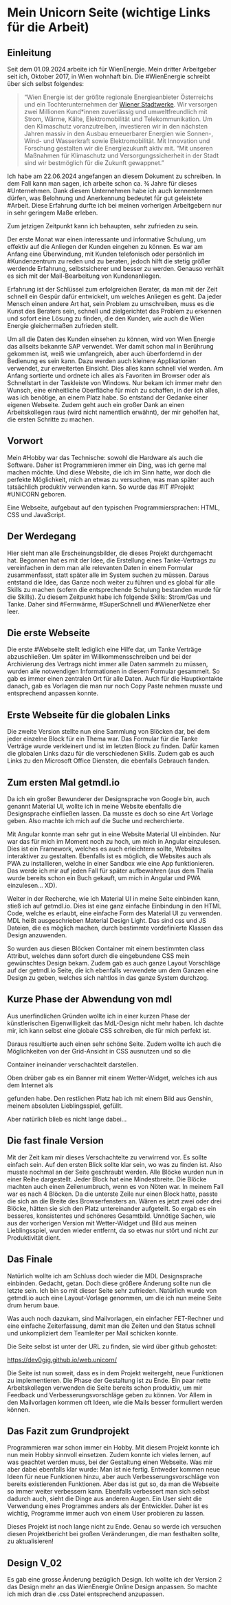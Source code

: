 # Mein Unicorn Seite (wichtige Links für die Arbeit)

## Einleitung

Seit dem 01.09.2024 arbeite ich für WienEnergie. Mein dritter Arbeitgeber seit ich, Oktober 2017, in Wien wohnhaft bin. Die #WienEnergie schreibt über sich selbst folgendes:

> “Wien Energie ist der größte regionale Energieanbieter Österreichs und ein Tochterunternehmen der [Wiener Stadtwerke](https://www.wienerstadtwerke.at/). Wir versorgen zwei Millionen Kund*innen zuverlässig und umweltfreundlich mit Strom, Wärme, Kälte, Elektromobilität und Telekommunikation. Um den Klimaschutz voranzutreiben, investieren wir in den nächsten Jahren massiv in den Ausbau erneuerbarer Energien wie Sonnen-, Wind- und Wasserkraft sowie Elektromobilität. Mit Innovation und Forschung gestalten wir die Energiezukunft aktiv mit. “Mit unseren Maßnahmen für Klimaschutz und Versorgungssicherheit in der Stadt sind wir bestmöglich für die Zukunft gewappnet.”
> 

Ich habe am 22.06.2024 angefangen an diesem Dokument zu schreiben. In dem Fall kann man sagen, ich arbeite schon ca. ¾ Jahre für dieses #Unternehmen. Dank diesem Unternehmen habe ich auch kennenlernen dürfen, was Belohnung und Anerkennung bedeutet für gut geleistete #Arbeit. Diese Erfahrung durfte ich bei meinen vorherigen Arbeitgebern nur in sehr geringem Maße erleben.

Zum jetzigen Zeitpunkt kann ich behaupten, sehr zufrieden zu sein.

Der erste Monat war einen interessante und informative Schulung, um effektiv auf die Anliegen der Kunden eingehen zu können. Es war am Anfang eine Überwindung, mit Kunden telefonisch oder persönlich im #Kundenzentrum zu reden und zu beraten, jedoch hilft die stetig größer werdende Erfahrung, selbstsicherer und besser zu werden. Genauso verhält es sich mit der Mail-Bearbeitung von Kundenanliegen.

Erfahrung ist der Schlüssel zum erfolgreichen Berater, da man mit der Zeit schnell ein Gespür dafür entwickelt, um welches Anliegen es geht. Da jeder Mensch einen andere Art hat, sein Problem zu umschreiben, muss es die Kunst des Beraters sein, schnell und zielgerichtet das Problem zu erkennen und sofort eine Lösung zu finden, die den Kunden, wie auch die Wien Energie gleichermaßen zufrieden stellt.

Um all die Daten des Kunden einsehen zu können, wird von Wien Energie das allseits bekannte SAP verwendet. Wer damit schon mal in Berührung gekommen ist, weiß wie umfangreich, aber auch überfordernd in der Bedienung es sein kann. Dazu werden auch kleinere Applikationen verwendet, zur erweiterten Einsicht. Dies alles kann schnell viel werden.
Am Anfang sortierte und ordnete ich alles als Favoriten im Browser oder als Schnellstart in der Taskleiste von Windows. Nur bekam ich immer mehr den Wunsch, eine einheitliche Oberfläche für mich zu schaffen, in der ich alles, was ich benötige, an einem Platz habe. So entstand der Gedanke einer eigenen Webseite. Zudem geht auch ein großer Dank an einen Arbeitskollegen raus (wird nicht namentlich erwähnt), der mir geholfen hat, die ersten Schritte zu machen.

## Vorwort
Mein #Hobby war das Technische: sowohl die Hardware als auch die Software. Daher ist Programmieren immer ein Ding, was ich gerne mal machen möchte. Und diese Website, die ich im Sinn hatte, war doch die perfekte Möglichkeit, mich an etwas zu versuchen, was man später auch tatsächlich produktiv verwenden kann. So wurde das #IT #Projekt #UNICORN geboren.

Eine Webseite, aufgebaut auf den typischen Programmiersprachen: HTML, CSS und JavaScript.

## Der Werdegang
Hier sieht man alle Erscheinungsbilder, die dieses Projekt durchgemacht hat. Begonnen hat es mit der Idee, die Erstellung eines Tanke-Vertrags zu vereinfachen in dem man alle relevanten Daten in einem Formular zusammenfasst, statt später alle im System suchen zu müssen. Daraus entstand die Idee, das Ganze noch weiter zu führen und es global für alle Skills zu machen (sofern die entsprechende Schulung bestanden wurde für die Skills). Zu diesem Zeitpunkt habe ich folgende Skills: Strom/Gas und Tanke. Daher sind #Fernwärme, #SuperSchnell und #WienerNetze eher leer.

## Die erste Webseite
Die erste #Webseite stellt lediglich eine Hilfe dar, um Tanke Verträge abzuschließen. Um später im Willkommensschreiben und bei der Archivierung des Vertrags nicht immer alle Daten sammeln zu müssen, wurden alle notwendigen Informationen in diesem Formular gesammelt. So gab es immer einen zentralen Ort für alle Daten. Auch für die Hauptkontakte danach, gab es Vorlagen die man nur noch Copy Paste nehmen musste und entsprechend anpassen konnte.

## Erste Webseite für die globalen Links
Die zweite Version stellte nun eine Sammlung von Blöcken dar, bei dem jeder einzelne Block für ein Thema war. Das Formular für die Tanke Verträge wurde verkleinert und ist im letzten Block zu finden. Dafür kamen die globalen Links dazu für die verschiedenen Skills. Zudem gab es auch Links zu den Microsoft Office Diensten, die ebenfalls Gebrauch fanden.

## Zum ersten Mal getmdl.io
Da ich ein großer Bewunderer der Designsprache von Google bin, auch genannt Material UI, wollte ich in meine Website ebenfalls die Designsprache einfließen lassen. Da musste es doch so eine Art Vorlage geben. Also machte ich mich auf die Suche und recherchierte.

Mit Angular konnte man sehr gut in eine Website Material UI einbinden. Nur war das für mich im Moment noch zu hoch, um mich in Angular einzulesen. Dies ist ein Framework, welches es auch erleichtern sollte, Websites interaktiver zu gestalten. Ebenfalls ist es möglich, die Websites auch als PWA zu installieren, welche in einer Sandbox wie eine App funktionieren. Das werde ich mir auf jeden Fall für später aufbewahren (aus dem Thalia wurde bereits schon ein Buch gekauft, um mich in Angular und PWA einzulesen… XD).

Weiter in der Recherche, wie ich Material UI in meine Seite einbinden kann, stieß ich auf getmdl.io. Dies ist eine ganz einfache Einbindung in den HTML Code, welche es erlaubt, eine einfache Form des Material UI zu verwenden. MDL heißt ausgeschrieben Material Design Light. Das sind css und JS Dateien, die es möglich machen, durch bestimmte vordefinierte Klassen das Design anzuwenden.

So wurden aus diesen Blöcken Container mit einem bestimmten class Attribut, welches dann sofort durch die eingebundene CSS mein gewünschtes Design bekam. Zudem gab es auch ganze Layout Vorschläge auf der getmdl.io Seite, die ich ebenfalls verwendete um dem Ganzen eine Design zu geben, welches sich nahtlos in das ganze System durchzog.

## Kurze Phase der Abwendung von mdl

Aus unerfindlichen Gründen wollte ich in einer kurzen Phase der künstlerischen Eigenwilligkeit das MdL-Design nicht mehr haben. Ich dachte mir, ich kann selbst eine globale CSS schreiben, die für mich perfekt ist.

Daraus resultierte auch einen sehr schöne Seite. Zudem wollte ich auch die Möglichkeiten von der Grid-Ansicht in CSS ausnutzen und so die

Container ineinander verschachtelt darstellen.

Oben drüber gab es ein Banner mit einem Wetter-Widget, welches ich aus dem Internet als

gefunden habe. Den restlichen Platz hab ich mit einem Bild aus Genshin, meinem absoluten Lieblingsspiel, gefüllt.

Aber natürlich blieb es nicht lange dabei…

## Die fast finale Version
Mit der Zeit kam mir dieses Verschachtelte zu verwirrend vor. Es sollte einfach sein. Auf den ersten Blick sollte klar sein, wo was zu finden ist. Also musste nochmal an der Seite geschraubt werden. Alle Blöcke wurden nun in einer Reihe dargestellt. Jeder Block hat eine Mindestbreite. Die Blöcke machten auch einen Zeilenumbruch, wenn es von Nöten war. In meinem Fall war es nach 4 Blöcken. Da die unterste Zeile nur einen Block hatte, passte die sich an die Breite des Browserfensters an. Wären es jetzt zwei oder drei Blöcke, hätten sie sich den Platz untereinander aufgeteilt. So ergab es ein besseres, konsistentes und schöneres Gesamtbild. Unnötige Sachen, wie aus der vorherigen Version mit Wetter-Widget und Bild aus meinen Lieblingsspiel, wurden wieder entfernt, da so etwas nur stört und nicht zur Produktivität dient.

## Das Finale
Natürlich wollte ich am Schluss doch wieder die MDL Designsprache einbinden. Gedacht, getan. Doch diese größere Änderung sollte nun die letzte sein. Ich bin so mit dieser Seite sehr zufrieden. Natürlich wurde von getmdl.io auch eine Layout-Vorlage genommen, um die ich nun meine Seite drum herum baue.

Was auch noch dazukam, sind Mailvorlagen, ein einfacher FET-Rechner und eine einfache Zeiterfassung, damit man die Zeiten und den Status schnell und unkompliziert dem Teamleiter per Mail schicken konnte.

Die Seite selbst ist unter der URL zu finden, sie wird über github gehostet:

https://dev0gig.github.io/web.unicorn/

Die Seite ist nun soweit, dass es in dem Projekt weitergeht, neue Funktionen zu implementieren. Die Phase der Gestaltung ist zu Ende. Ein paar nette Arbeitskollegen verwenden die Seite bereits schon produktiv, um mir Feedback und Verbesserungsvorschläge geben zu können. Vor Allem in den Mailvorlagen kommen oft Ideen, wie die Mails besser formuliert werden können.

## Das Fazit zum Grundprojekt
Programmieren war schon immer ein Hobby. Mit diesem Projekt konnte ich nun mein Hobby sinnvoll einsetzen. Zudem konnte ich vieles lernen, auf was geachtet werden muss, bei der Gestaltung einen Webseite. Was mir aber dabei ebenfalls klar wurde: Man ist nie fertig. Entweder kommen neue Ideen für neue Funktionen hinzu, aber auch Verbesserungsvorschläge von bereits existierenden Funktionen. Aber das ist gut so, da man die Webseite so immer weiter verbessern kann. Ebenfalls verbessert man sich selbst dadurch auch, sieht die Dinge aus anderen Augen. Ein User sieht die Verwendung eines Programmes anders als der Entwickler. Daher ist es wichtig, Programme immer auch von einem User probieren zu lassen.

Dieses Projekt ist noch lange nicht zu Ende. Genau so werde ich versuchen diesen Projektbericht bei großen Veränderungen, die man festhalten sollte, zu aktualisieren!

## Design V_02
Es gab eine grosse Änderung bezüglich Design. Ich wollte ich der Version 2 das Design mehr an das WienEnergie Online Design anpassen. So machte ich mich dran die .css Datei entsprechend anzupassen.